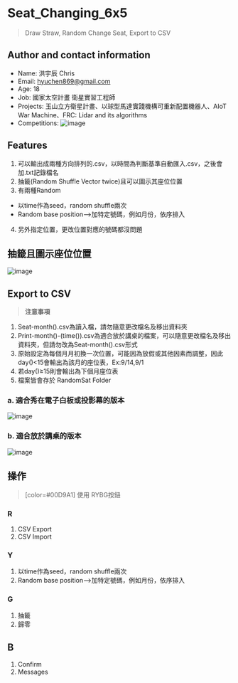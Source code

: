 # Seat_Changing_6x5
>Draw Straw, Random Change Seat, Export to CSV

## Author and contact information
- Name: 洪宇辰 Chris
- Email: hyuchen869@gmail.com
- Age: 18
- Job: 國家太空計畫 衛星實習工程師
- Projects: 玉山立方衛星計畫、以球型馬達實踐機構可重新配置機器人、AIoT War Machine、FRC: Lidar and its algorithms
- Competitions:
![image](https://user-images.githubusercontent.com/45451908/133213859-775bcdec-db21-4828-96f5-2b1d653c2977.png)


## Features
1. 可以輸出成兩種方向排列的.csv，以時間為判斷基準自動匯入.csv，之後會加.txt記錄檔名
2. 抽籤(Random Shuffle Vector twice)且可以圖示其座位位置
3. 有兩種Random
 - 以time作為seed，random shuffle兩次
 - Random base position-->加特定號碼，例如月份，依序排入
4. 另外指定位置，更改位置對應的號碼都沒問題

## 抽籤且圖示座位位置
![image](https://user-images.githubusercontent.com/45451908/133122590-ea41eb07-cf7d-4320-b9f9-4454b382511c.png)

## Export to CSV
> **注意事項**
1. Seat-month().csv為讀入檔，請勿隨意更改檔名及移出資料夾
2. Print-month()-(time()).csv為適合放於講桌的檔案，可以隨意更改檔名及移出資料夾，但請勿改為Seat-month().csv形式
3. 原始設定為每個月月初換一次位置，可能因為放假或其他因素而調整，因此day()<15會輸出為該月的座位表，Ex:9/14,9/1
4. 若day()≥15則會輸出為下個月座位表
5. 檔案皆會存於 RandomSat Folder


### a. 適合秀在電子白板或投影幕的版本
![image](https://user-images.githubusercontent.com/45451908/133123195-b33f6f18-da05-4ee2-9745-364c5e577525.png)

### b. 適合放於講桌的版本
![image](https://user-images.githubusercontent.com/45451908/133123462-54e5e60a-928d-4514-93af-6fd4f6528d4f.png)

## 操作
>[color=#00D9A1] 使用 RYBG按鈕

### R
1. CSV Export
2. CSV Import

### Y
1. 以time作為seed，random shuffle兩次
2. Random base position-->加特定號碼，例如月份，依序排入
### G
1. 抽籤
2. 歸零

## B
1. Confirm
2. Messages


